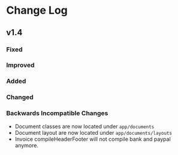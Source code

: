 # Change Log

## v1.4

### Fixed

### Improved

### Added

### Changed

### Backwards Incompatible Changes

- Document classes are now located under `app/documents`
- Document layout are now located under `app/documents/layouts`
- Invoice compileHeaderFooter will not compile bank and paypal anymore.
